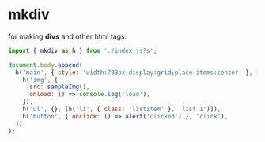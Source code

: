 # mkdiv

for making **divs** and other html tags.

```javascript
import { mkdiv as h } from './index.js?s';

document.body.append(
  h('main', { style: 'width:700px;display:grid;place-items:center' }, [
    h('img', {
      src: sampleImg(),
      onload: () => console.log('load'),
    }),
    h('ul', {}, [h('li', { class: 'listitem' }, 'list 1')]),
    h('button', { onclick: () => alert('clicked') }, 'click'),
  ])
);
```
